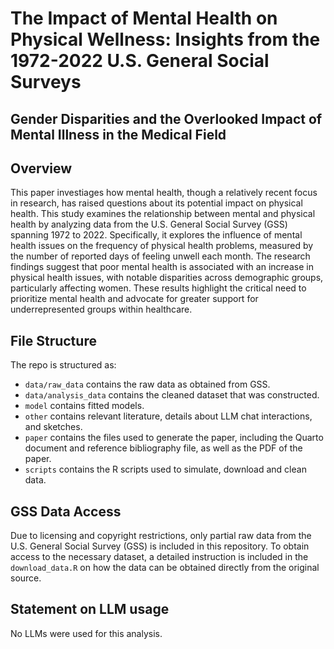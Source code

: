 # The Impact of Mental Health on Physical Wellness: Insights from the 1972-2022 U.S. General Social Surveys
## Gender Disparities and the Overlooked Impact of Mental Illness in the Medical Field

## Overview
This paper investiages how mental health, though a relatively recent focus in research, has raised questions about its potential impact on physical health. This study examines the relationship between mental and physical health by analyzing data from the U.S. General Social Survey (GSS) spanning 1972 to 2022. Specifically, it explores the influence of mental health issues on the frequency of physical health problems, measured by the number of reported days of feeling unwell each month. The research findings suggest that poor mental health is associated with an increase in physical health issues, with notable disparities across demographic groups, particularly affecting women. These results highlight the critical need to prioritize mental health and advocate for greater support for underrepresented groups within healthcare.

## File Structure
The repo is structured as:

-   `data/raw_data` contains the raw data as obtained from GSS.
-   `data/analysis_data` contains the cleaned dataset that was constructed.
-   `model` contains fitted models. 
-   `other` contains relevant literature, details about LLM chat interactions, and sketches.
-   `paper` contains the files used to generate the paper, including the Quarto document and reference bibliography file, as well as the PDF of the paper. 
-   `scripts` contains the R scripts used to simulate, download and clean data.

  
## GSS Data Access
Due to licensing and copyright restrictions, only partial raw data from the U.S. General Social Survey (GSS) is included in this repository. To obtain access to the necessary dataset, a detailed instruction is included in the `download_data.R` on how the data can be obtained directly from the original source.


## Statement on LLM usage
No LLMs were used for this analysis.
